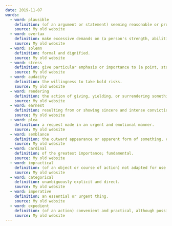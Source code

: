 ```yaml
---
date: 2019-11-07
words:
  - word: plausible
    definition: (of an argument or statement) seeming reasonable or probable.
    source: My old website
  - word: overtax
    definition: make excessive demands on (a person's strength, abilities, etc).
    source: My old website
  - word: solemn
    definition: formal and dignified.
    source: My old website
  - word: stress
    definition: give particular emphasis or importance to (a point, statement, or idea) make in speech or writing.
    source: My old website
  - word: audacity
    definition: the willingness to take bold risks.
    source: My old website
  - word: rendering
    definition: the action of giving, yielding, or surrendering something.
    source: My old website
  - word: earnest
    definition: resulting from or showing sincere and intense conviction.
    source: My old website
  - word: plea
    definition: a request made in an urgent and emotional manner.
    source: My old website
  - word: semblance
    definition: the outward appearance or apparent form of something, esp. when the reality is different.
    source: My old website
  - word: cardinal
    definition: of the greatest importance; fundamental.
    source: My old website
  - word: impractical
    definition: (of an object or course of action) not adapted for use or action; not sensible or realistic.
    source: My old website
  - word: categorical
    definition: unambiguously explicit and direct.
    source: My old website
  - word: imperative
    definition: an essential or urgent thing.
    source: My old website
  - word: expedient
    definition: (of an action) convenient and practical, although possibly improper or immoral.
    source: My old website
---
```

